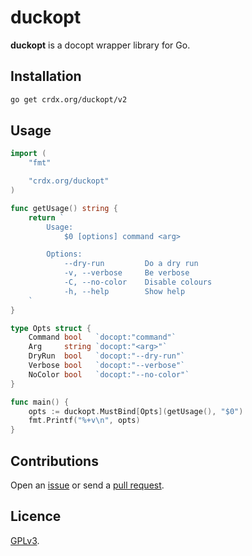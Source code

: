 # duckopt

**duckopt** is a docopt wrapper library for Go.

## Installation

```sh
go get crdx.org/duckopt/v2
```

## Usage

```go
import (
    "fmt"

    "crdx.org/duckopt"
)

func getUsage() string {
    return `
        Usage:
            $0 [options] command <arg>

        Options:
            --dry-run         Do a dry run
            -v, --verbose     Be verbose
            -C, --no-color    Disable colours
            -h, --help        Show help
    `
}

type Opts struct {
    Command bool   `docopt:"command"`
    Arg     string `docopt:"<arg>"`
    DryRun  bool   `docopt:"--dry-run"`
    Verbose bool   `docopt:"--verbose"`
    NoColor bool   `docopt:"--no-color"`
}

func main() {
    opts := duckopt.MustBind[Opts](getUsage(), "$0")
    fmt.Printf("%+v\n", opts)
}
```

## Contributions

Open an [issue](https://github.com/crdx/duckopt/issues) or send a [pull request](https://github.com/crdx/duckopt/pulls).

## Licence

[GPLv3](LICENCE).
